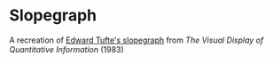 # Slopegraph
A recreation of [Edward Tufte's slopegraph](https://www.edwardtufte.com/bboard/images/0003nk-10289.gif) from _The Visual Display of Quantitative Information_ (1983)